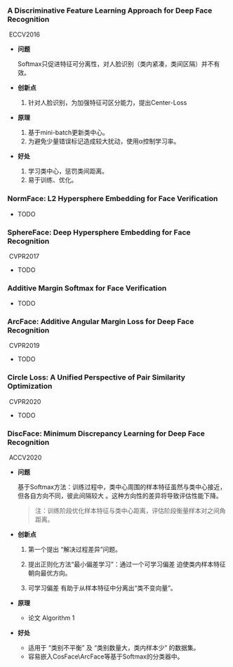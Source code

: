 ### A Discriminative Feature Learning Approach for Deep Face Recognition

​	ECCV2016

- **问题**

  Softmax只促进特征可分离性，对人脸识别（类内紧凑，类间区隔）并不有效。

- **创新点**

  1. 针对人脸识别，为加强特征可区分能力，提出Center-Loss

- **原理**

  1. 基于mini-batch更新类中心。
  2. 为避免少量错误标记造成较大扰动，使用α控制学习率。

- **好处**

  1. 学习类中心，惩罚类间距离。
  2. 易于训练、优化。

### NormFace: L2 Hypersphere Embedding for Face Verification

- TODO

### SphereFace: Deep Hypersphere Embedding for Face Recognition

​	CVPR2017

- TODO

### Additive Margin Softmax for Face Verification

- TODO

### ArcFace: Additive Angular Margin Loss for Deep Face Recognition

​	CVPR2019

- TODO

### Circle Loss: A Unified Perspective of Pair Similarity Optimization

​	CVPR2020

- TODO

### DiscFace: Minimum Discrepancy Learning for Deep Face Recognition

​	ACCV2020  

- **问题**

  基于Softmax方法：训练过程中，类中心周围的样本特征虽然与类中心接近，但各自方向不同，彼此间隔较大 。这种方向性的差异将导致评估性能下降。

  > 注：训练阶段优化样本特征与类中心距离，评估阶段衡量样本对之间角距离。

- **创新点**

  1. 第一个提出 “解决过程差异”问题。

  2. 提出正则化方法“最小偏差学习”：通过一个可学习偏差 迫使类内样本特征朝向最优方向。

  3. 可学习偏差  有助于从样本特征中分离出“类不变向量”。

- **原理**

  - 论文 Algorithm 1

- **好处**

  - 适用于 “类别不平衡” 及 “类别数量大，类内样本少”  的数据集。
  - 容易嵌入CosFace\ArcFace等基于Softmax的分类器中。